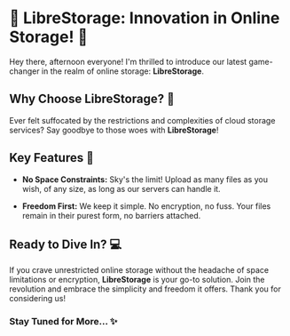 # 🚀 LibreStorage: Innovation in Online Storage! 🌟

Hey there, afternoon everyone! I'm thrilled to introduce our latest game-changer in the realm of online storage: **LibreStorage**.

## Why Choose LibreStorage? 🤔

Ever felt suffocated by the restrictions and complexities of cloud storage services? Say goodbye to those woes with **LibreStorage**!

## Key Features 🌈

- **No Space Constraints:** Sky's the limit! Upload as many files as you wish, of any size, as long as our servers can handle it.
  
- **Freedom First:** We keep it simple. No encryption, no fuss. Your files remain in their purest form, no barriers attached.

## Ready to Dive In? 💻

If you crave unrestricted online storage without the headache of space limitations or encryption, **LibreStorage** is your go-to solution. Join the revolution and embrace the simplicity and freedom it offers. Thank you for considering us!

### Stay Tuned for More... ✨
